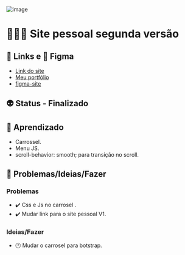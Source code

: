 ![image](https://user-images.githubusercontent.com/88604193/204838188-2ce66884-fd1d-4d6e-8290-4e621f9b5a64.png)
<h1>👩🏽‍💻 Site pessoal segunda versão</h1>
<h2>🎯 Links e 🎨 Figma</h2>
<ul>
  <li>
    <a href="https://sabrinaalvesbrito.com.br" target="_blank">Link do site</a>
  </li>
  <li>
    <a href="https://sabrinaalvesbrito.com.br" target="_blank">Meu portfólio</a>
  </li>
  <li>
    <a href="https://www.figma.com/file/RkxHYinHU5lIERCfSkiikm/Personal-Landing-Page?node-id=0%3A1&t=xUCoYlVdCNVW9qei-1" target="_blank">figma-site</a>
  </li>
</ul>
<h2>👽 Status - Finalizado</h2>
<h2>🧐 Aprendizado</h2>
<ul>
  <li>Carrossel.</li>
  <li>Menu JS.</li>
  <li>scroll-behavior: smooth; para transição no scroll.</li>
</ul>
<h2>👀 Problemas/Ideias/Fazer</h2>
<h3>Problemas</h3>
<ul>
  <li>✔️ Css e Js no carrosel .</li>
  <li>✔️ Mudar link para o site pessoal V1.</li>
</ul>
<h3>Ideias/Fazer</h3>
<ul>
  <li>🕐 Mudar o carrosel para botstrap.</li>
</ul>
<!-- ❌ ✔️ 🕐 -->
